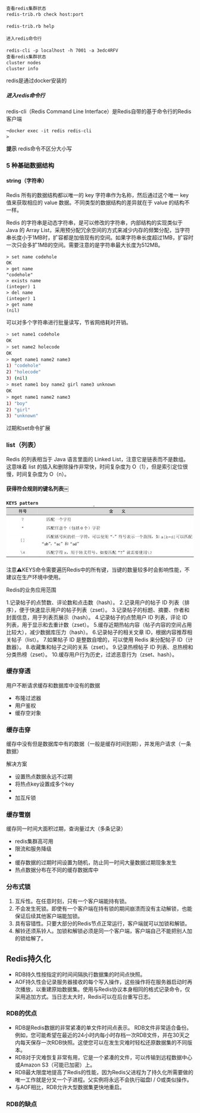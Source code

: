 ```
查看redis集群状态
redis-trib.rb check host:port

redis-trib.rb help

进入redis命令行

redis-cli -p localhost -h 7001 -a 3edc4RFV
查看redis集群状态
cluster nodes
cluster info
```

redis是通过docker安装的

##### 进入redis命令行

redis-cli（Redis Command Line Interface）是Redis自带的基于命令行的Redis客户端

```
➞docker exec -it redis redis-cli
>
```

**提示** redis命令不区分大小写

### 5 种基础数据结构

#### string（字符串）

Redis 所有的数据结构都以唯一的 key 字符串作为名称，然后通过这个唯一 key 值来获取相应的 value 数据。不同类型的数据结构的差异就在于 value 的结构不一样。

Redis 的字符串是动态字符串，是可以修改的字符串，内部结构的实现类似于Java 的 Array List，采用预分配冗余空间的方式来减少内存的频繁分配，当字符串长度小于1MB时，扩容都是加倍现有的空间。如果字符串长度超过1MB，扩容时一次只会多扩1MB的空间。需要注意的是字符串最大长度为512MB。

```redis
> set name codehole 
OK
> get name
"codehole"
> exists name
(integer) 1
> del name
(integer) 1
> get name
(nil)
```

可以对多个字符串进行批量读写，节省网络耗时开销。

```bash
> set name1 codehole
OK
> set name2 holecode
OK
> mget name1 name2 name3
1) "codehole"
2) "holecode"
3) (nil)
> mset name1 boy name2 girl name3 unknown
OK
> mget name1 name2 name3
1) "boy"
2) "girl"
3) "unknown"
```

过期和set命令扩展

### list（列表）

Redis 的列表相当于 Java 语言里面的 Linked List，注意它是链表而不是数组。这意味着 list 的插入和删除操作非常快，时间复杂度为 O（1），但是索引定位很慢，时间复杂度为 O（n）。



#### 获得符合规则的键名列表￼

#### `KEYS pattern`![](../assets/import5.png)

注意⚠️KEYS命令需要遍历Redis中的所有键，当键的数量较多时会影响性能，不建议在生产环境中使用。

Redis的业务应用范围

1.记录帖子的点赞数、评论数和点击数（hash）。
2.记录用户的帖子 ID 列表（排序），便于快速显示用户的帖子列表（zset）。
3.记录帖子的标题、摘要、作者和封面信息，用于列表页展示（hash）。
4.记录帖子的点赞用户 ID 列表，评论 ID 列表，用于显示和去重计数（zset）。
5.缓存近期热帖内容（帖子内容的空间占用比较大），减少数据库压力（hash）。
6.记录帖子的相关文章 ID，根据内容推荐相关帖子（list）。
7.如果帖子 ID 是整数自增的，可以使用 Redis 来分配帖子 ID（计数器）。
8.收藏集和帖子之间的关系（zset）。
9.记录热榜帖子 ID 列表、总热榜和分类热榜（zset）。
10.缓存用户行为历史，过滤恶意行为（zset、hash）。

### 缓存穿透

用户不断请求缓存和数据库中没有的数据

- 布隆过滤器
- 用户鉴权
- 缓存空对象

### 缓存击穿

缓存中没有但是数据库中有的数据（一般是缓存时间到期），并发用户请求（一条数据）

解决方案

- 设置热点数据永远不过期
- 将热点key设置成多个key
- 
- 加互斥锁

### 缓存雪崩

缓存同一时间大面积过期，查询量过大（多条记录）

- redis集群高可用
- 限流和服务降级
- 
- 缓存数据的过期时间设置为随机，防止同一时间大量数据过期现象发生
- 热点数据分布在不同的缓存数据库中



### 分布式锁

1. 互斥性。在任意时刻，只有一个客户端能持有锁。
2. 不会发生死锁。即使有一个客户端在持有锁的期间崩溃而没有主动解锁，也能保证后续其他客户端能加锁。
3. 具有容错性。只要大部分的Redis节点正常运行，客户端就可以加锁和解锁。
4. 解铃还须系铃人。加锁和解锁必须是同一个客户端，客户端自己不能把别人加的锁给解了。

## Redis持久化

- RDB持久性按指定的时间间隔执行数据集的时间点快照。
- AOF持久性会记录服务器接收的每个写入操作，这些操作将在服务器启动时再次播放，以重建原始数据集。使用与Redis协议本身相同的格式记录命令，仅采用追加方式。当日志太大时，Redis可以在后台重写日志。

### RDB的优点

- RDB是Redis数据的非常紧凑的单文件时间点表示。 RDB文件非常适合备份。例如，您可能希望在最近的24小时内每小时存档一次RDB文件，并在30天之内每天保存一次RDB快照。这使您可以在发生灾难时轻松还原数据集的不同版本。
- RDB对于灾难恢复非常有用，它是一个紧凑的文件，可以传输到远程数据中心或Amazon S3（可能已加密）上。
- RDB最大限度地提高了Redis的性能，因为Redis父进程为了持久化所需要做的唯一工作就是分叉一个子进程。父实例将永远不会执行磁盘I / O或类似操作。
- 与AOF相比，RDB允许大型数据集更快地重启。

### RDB的缺点




